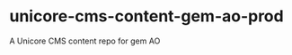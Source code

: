 unicore-cms-content-gem-ao-prod
===============================

A Unicore CMS content repo for gem AO
